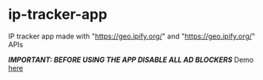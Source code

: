 # ip-tracker-app

IP tracker app made with "https://geo.ipify.org/" and "https://geo.ipify.org/" APIs

***IMPORTANT: BEFORE USING THE APP DISABLE ALL AD BLOCKERS***
Demo [here](https://sharzzcode.github.io/ip-tracker-app/) 
